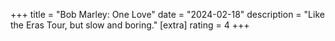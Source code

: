 +++
title = "Bob Marley: One Love"
date = "2024-02-18"
description = "Like the Eras Tour, but slow and boring."
[extra]
rating = 4
+++
